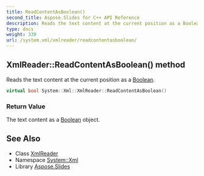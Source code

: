 ```yaml
---
title: ReadContentAsBoolean()
second_title: Aspose.Slides for C++ API Reference
description: Reads the text content at the current position as a Boolean.
type: docs
weight: 339
url: /system.xml/xmlreader/readcontentasboolean/
---
```

## XmlReader::ReadContentAsBoolean() method


Reads the text content at the current position as a [Boolean](../../../system/boolean/).

```cpp
virtual bool System::Xml::XmlReader::ReadContentAsBoolean()
```


### Return Value

The text content as a [Boolean](../../../system/boolean/) object.

## See Also

* Class [XmlReader](../)
* Namespace [System::Xml](../../)
* Library [Aspose.Slides](../../../)